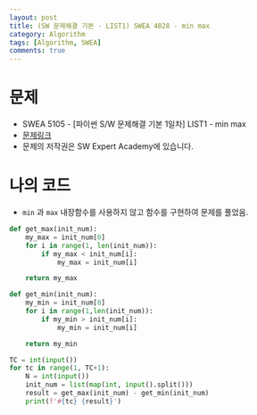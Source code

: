```yaml
---
layout: post
title: (SW 문제해결 기본 - LIST1) SWEA 4828 - min max
category: Algorithm
tags: [Algorithm, SWEA]
comments: true
---
```




# 문제

-  SWEA 5105 - [파이썬 S/W 문제해결 기본 1일차] LIST1 - min max
-  [문제링크](https://www.swexpertacademy.com/main/learn/course/subjectDetail.do?courseId=AVuPDN86AAXw5UW6&subjectId=AWOVFCzaqeUDFAWg#)
-  문제의 저작권은 SW Expert Academy에 있습니다.



# 나의 코드

- `min` 과 `max`  내장함수를 사용하지 않고 함수를 구현하여 문제를 풀었음.


```python
def get_max(init_num):
    my_max = init_num[0]
    for i in range(1, len(init_num)):
        if my_max < init_num[i]:
            my_max = init_num[i]

    return my_max

def get_min(init_num):
    my_min = init_num[0]
    for i in range(1,len(init_num)):
        if my_min > init_num[i]:
            my_min = init_num[i]

    return my_min

TC = int(input())
for tc in range(1, TC+1):
    N = int(input())
    init_num = list(map(int, input().split()))
    result = get_max(init_num) - get_min(init_num)
    print(f'#{tc} {result}')
```
